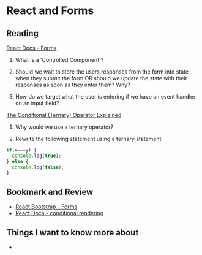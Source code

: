 # React and Forms

## Reading 
[React Docs - Forms](https://reactjs.org/docs/forms.html)

1. What is a 'Controlled Component'?

2. Should we wait to store the users responses from the form into state when they submit the form OR should we update the state with their responses as soon as they enter them? Why?

3. How do we target what the user is entering if we have an event handler on an input field?

[The Conditional (Ternary) Operator Explained](https://codeburst.io/javascript-the-conditional-ternary-operator-explained-cac7218beeff)

1. Why would we use a ternary operator?

2. Rewrite the following statement using a ternary statement
```javascript
if(x===y) {
  console.log(true);
} else {
  console.log(false);
}
```

## Bookmark and Review
- [React Bootstrap - Forms](https://react-bootstrap.github.io/forms/overview/)
- [React Docs - conditional rendering](https://reactjs.org/docs/conditional-rendering.html)

## Things I want to know more about 
- 
